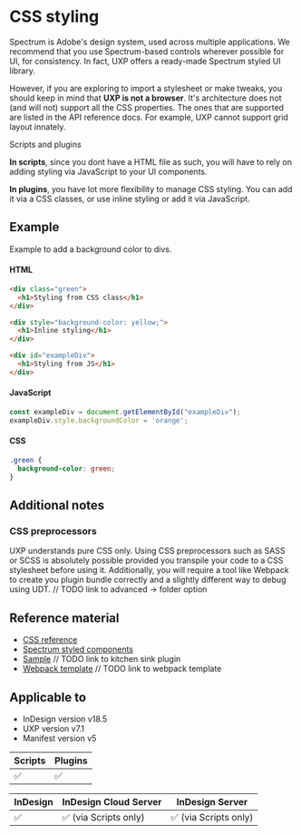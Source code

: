# CSS styling
Spectrum is Adobe's design system, used across multiple applications. We recommend that you use Spectrum-based controls wherever possible for UI, for consistency. In fact, UXP offers a ready-made Spectrum styled UI library. 


However, if you are exploring to import a stylesheet or make tweaks, you should keep in mind that **UXP is not a browser**. It's architecture does not (and will not) support all the CSS properties. The ones that are supported are listed in the API reference docs. For example, UXP cannot support grid layout innately.

<InlineAlert variant="info" slots="header, text1, text2"/>

Scripts and plugins

**In scripts**, since you dont have a HTML file as such, you will have to rely on adding styling via JavaScript to your UI components.

**In plugins**, you have lot more flexibility to manage CSS styling. You can add it via a CSS classes, or use inline styling or add it via JavaScript.


## Example
Example to add a background color to divs.

<CodeBlock slots="heading, code" repeat="3" languages="HTML, JavaScript, CSS" />

#### HTML
```html
<div class="green">
  <h1>Styling from CSS class</h1>
</div>

<div style="background-color: yellow;">
  <h1>Inline styling</h1>
</div>

<div id="exampleDiv">
  <h1>Styling from JS</h1>
</div>
```

#### JavaScript
```js
const exampleDiv = document.getElementById("exampleDiv");
exampleDiv.style.backgroundColor = 'orange';
```

#### CSS
```css
.green {
  background-color: green;
}
```

## Additional notes

### CSS preprocessors
UXP understands pure CSS only. Using CSS preprocessors such as SASS or SCSS is absolutely possible provided you transpile your code to a CSS stylesheet before using it. Additionally, you will require a tool like Webpack to create you plugin bundle correctly and a slightly different way to debug using UDT. // TODO link to advanced -> folder option


## Reference material
- [CSS reference](/indesign/uxp/reference/uxp-api/reference-css/)
- [Spectrum styled components](/indesign/uxp/reference/uxp-api/reference-spectrum/) 
- [Sample]() // TODO link to kitchen sink plugin
- [Webpack template]() // TODO link to webpack template


## Applicable to

- InDesign version v18.5
- UXP version v7.1
- Manifest version v5

| Scripts | Plugins |
| ------- | ------- |
| ✅      |  ✅      |

| InDesign | InDesign Cloud Server | InDesign Server |
| -------- | --------------------- | -------------- |
| ✅       | ✅ (via Scripts only)  | ✅ (via Scripts only) |


